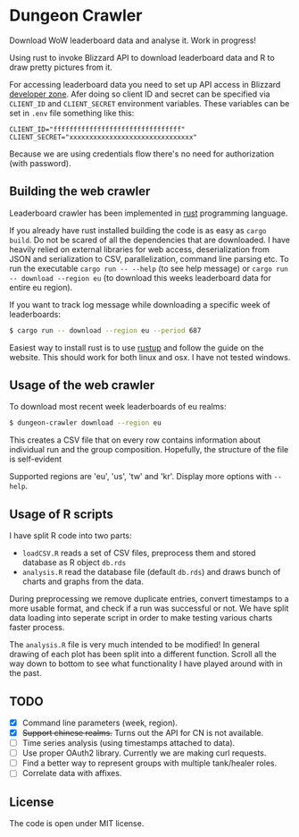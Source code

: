 # Dungeon Crawler

Download WoW leaderboard data and analyse it. Work in progress!

Using rust to invoke Blizzard API to download leaderboard data and R to draw
pretty pictures from it.

For accessing leaderboard data you need to set up API access
in Blizzard [developer zone](https://develop.battle.net/).
Afer doing so client ID and secret can be specified via `CLIENT_ID` and
`CLIENT_SECRET` environment variables. These variables can be set in `.env`
file something like this:
```
CLIENT_ID="ffffffffffffffffffffffffffffffff"
CLIENT_SECRET="xxxxxxxxxxxxxxxxxxxxxxxxxxxxxxx"
```

Because we are using credentials flow there's no need for authorization (with password).

## Building the web crawler

Leaderboard crawler has been implemented in [rust](https://www.rust-lang.org) programming language.

If you already have rust installed building the code is as easy as `cargo build`. Do not be scared of all the dependencies that are downloaded. I have heavily relied on external libraries for web access, deserialization from JSON and serialization to CSV, parallelization, command line parsing etc. To run the executable `cargo run -- --help` (to see help message) or `cargo run -- download --region eu` (to download this weeks leaderboard data for entire eu region).

If you want to track log message while downloading a specific week of leaderboards:
```bash
$ cargo run -- download --region eu --period 687
```

Easiest way to install rust is to use [rustup](https://www.rust-lang.org/tools/install) and follow the guide on the website. This should work for both linux and osx. I have not tested windows.

## Usage of the web crawler

To download most recent week leaderboards of eu realms:
```bash
$ dungeon-crawler download --region eu
```

This creates a CSV file that on every row contains information about individual run and the group composition. Hopefully, the structure of the file is self-evident

Supported regions are 'eu', 'us', 'tw' and 'kr'. Display more options with `--help`.

## Usage of R scripts

I have split R code into two parts:
- `loadCSV.R` reads a set of CSV files, preprocess them and stored database as R object `db.rds`
- `analysis.R` read the database file (default `db.rds`) and draws bunch of charts and graphs from the data.

During preprocessing we remove duplicate entries, convert timestamps to a more usable format, and check if a run was successful or not. We have split data loading into seperate script in order to make testing various charts faster process.

The `analysis.R` file is very much intended to be modified! In general drawing of each plot has been split into a different function. Scroll all the way down to bottom to see what functionality I have played around with in the past.

## TODO

- [x] Command line parameters (week, region).
- [x] ~~Support chinese realms.~~ Turns out the API for CN is not available.
- [ ] Time series analysis (using timestamps attached to data).
- [ ] Use proper OAuth2 library. Currently we are making curl requests.
- [ ] Find a better way to represent groups with multiple tank/healer roles.
- [ ] Correlate data with affixes.

## License

The code is open under MIT license.

